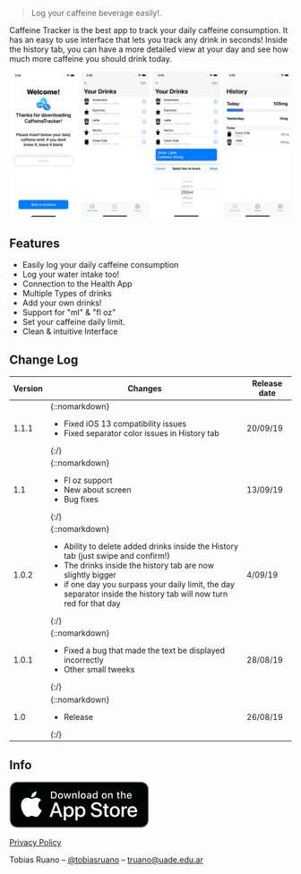 <div>
    <meta name="apple-itunes-app" content="app-id=1476993081">
</div>

> Log your caffeine beverage easily!.

Caffeine Tracker is the best app to track your daily caffeine consumption. It has an easy to use interface that lets you track any drink in seconds! 
Inside the history tab, you can have a more detailed view at your day and see how much more caffeine you should drink today.

![](header.png)

## Features
* Easily log your daily caffeine consumption
* Log your water intake too!
* Connection to the Health App
* Multiple Types of drinks
* Add your own drinks!
* Support for "ml" & "fl oz"
* Set your caffeine daily limit.
* Clean & intuitive Interface

## Change Log

| Version         | Changes         | Release date         |
| ------------- | ------------- | ------------------ |
| 1.1.1     | {::nomarkdown}<ul><li>Fixed iOS 13 compatibility issues</li><li>Fixed separator color issues in History tab</li></ul>{:/}       | 20/09/19 |
| 1.1       | {::nomarkdown}<ul><li>Fl oz support</li><li>New about screen</li><li>Bug fixes</li></ul>{:/}        | 13/09/19 |
| 1.0.2       | {::nomarkdown}<ul><li>Ability to delete added drinks inside the History tab (just swipe and confirm!)</li><li>The drinks inside the history tab are now slightly bigger</li><li>if one day you surpass your daily limit, the day separator inside the history tab will now turn red for that day</li></ul>{:/}        | 4/09/19 |
| 1.0.1       | {::nomarkdown}<ul><li>Fixed a bug that made the text be displayed incorrectly</li><li>Other small tweeks</li></ul>{:/}        | 28/08/19 |
| 1.0       | {::nomarkdown}<ul><li>Release</li></ul>{:/}        | 26/08/19 |



## Info

[![](appstore.png)](https://itunes.apple.com/app/caffeinetracker/id1476993081?l=es&ls=1&mt=8)

[Privacy Policy](https://caffeinetracker.tobiasruano.com/privacy)

Tobias Ruano – [@tobiasruano](https://twitter.com/tobiasruano) – truano@uade.edu.ar
